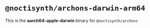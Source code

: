 # `@noctisynth/archons-darwin-arm64`

This is the **aarch64-apple-darwin** binary for `@noctisynth/archons`
